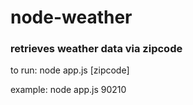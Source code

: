 # node-weather
### retrieves weather data via zipcode

to run: node app.js [zipcode]

example: node app.js 90210
